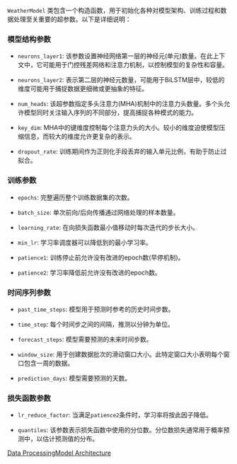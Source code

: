 `WeatherModel` 类包含一个构造函数，用于初始化各种对模型架构、训练过程和数据处理至关重要的超参数。以下是详细说明：

### 模型结构参数[](#model-structure-parameters)

+   `neurons_layer1`: 该参数设置神经网络第一层的神经元(单元)数量。在此上下文中，它可能用于门控残差网络和注意力机制，以控制模型的复杂性和容量。
    
+   `neurons_layer2`: 表示第二层的神经元数量，可能用于BiLSTM层中，较低的维度可能用于捕捉数据更细微或更抽象的特征。
    
+   `num_heads`: 该超参数指定多头注意力(MHA)机制中的注意力头数量。多个头允许模型同时关注输入序列的不同部分，提高捕捉各种模式的能力。
    
+   `key_dim`: MHA中的键维度控制每个注意力头的大小。较小的维度迫使模型压缩信息，而较大的维度允许更复杂的表示。
    
+   `dropout_rate`: 训练期间作为正则化手段丢弃的输入单元比例，有助于防止过拟合。
    

### 训练参数[](#training-parameters)

+   `epochs`: 完整遍历整个训练数据集的次数。
    
+   `batch_size`: 单次前向/后向传播通过网络处理的样本数量。
    
+   `learning_rate`: 在向损失函数最小值移动时每次迭代的步长大小。
    
+   `min_lr`: 学习率调度器可以降低到的最小学习率。
    
+   `patience1`: 训练停止前允许没有改进的epoch数(早停机制)。
    
+   `patience2`: 学习率降低前允许没有改进的epoch数。
    

### 时间序列参数[](#time-series-parameters)

+   `past_time_steps`: 模型用于预测时参考的历史时间步数。
    
+   `time_step`: 每个时间步之间的间隔，推测以分钟为单位。
    
+   `forecast_steps`: 模型需要预测的未来时间步数。
    
+   `window_size`: 用于创建数据批次的滑动窗口大小。此特定窗口大小表明每个窗口包含一周的数据。
    
+   `prediction_days`: 模型需要预测的天数。
    

### 损失函数参数[](#loss-function-parameters)

+   `lr_reduce_factor`: 当满足`patience2`条件时，学习率将按此因子降低。
    
+   `quantiles`: 该参数表示损失函数中使用的分位数。分位数损失通常用于概率预测中，以估计预测值的分布。
    

[Data Processing](https://botanicbyte.com/Indoor_Climate_Forecasting_Model/Data_Processing "Data Processing")[Model Architecture](https://botanicbyte.com/Indoor_Climate_Forecasting_Model/Model_Architecture "Model Architecture")